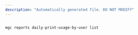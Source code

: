 ```yaml
---
description: "Automatically generated file. DO NOT MODIFY"
---
```


```bash

mgc reports daily-print-usage-by-user list

```